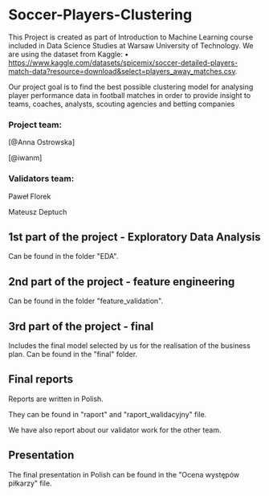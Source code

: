 # Soccer-Players-Clustering
This Project is created as part of Introduction to Machine Learning course included in Data Science Studies at Warsaw University of Technology. We are using the dataset from Kaggle: •	https://www.kaggle.com/datasets/spicemix/soccer-detailed-players-match-data?resource=download&select=players_away_matches.csv. 

Our project goal is to find the best possible clustering model for analysing player performance data in football matches in order to provide insight to teams, coaches, analysts, scouting agencies and betting companies

### Project team:
[@Anna Ostrowska]

[@iwanm]

### Validators team:
Paweł Florek

Mateusz Deptuch

## 1st part of the project - Exploratory Data Analysis
Can be found in the folder "EDA".
## 2nd part of the project - feature engineering
Can be found in the folder "feature_validation".
## 3rd part of the project - final
Includes the final model selected by us for the realisation of the business plan. Can be found in the "final" folder.
## Final reports
Reports are written in Polish.

They can be found in "raport" and "raport_walidacyjny" file.

We have also report about our validator work for the other team.
## Presentation
The final presentation in Polish can be found in the "Ocena występów piłkarzy" file.
